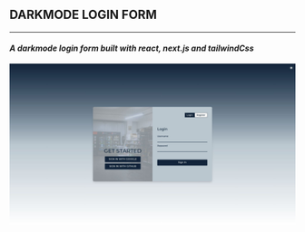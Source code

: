 ## DARKMODE LOGIN FORM
---
#### _A darkmode login form built with react, next.js and tailwindCss_
![Screenshot of the deployed webpage](https://github.com/Elmoustafi-22/darkmode-login-form/raw/refs/heads/main/public/image.jfif)
